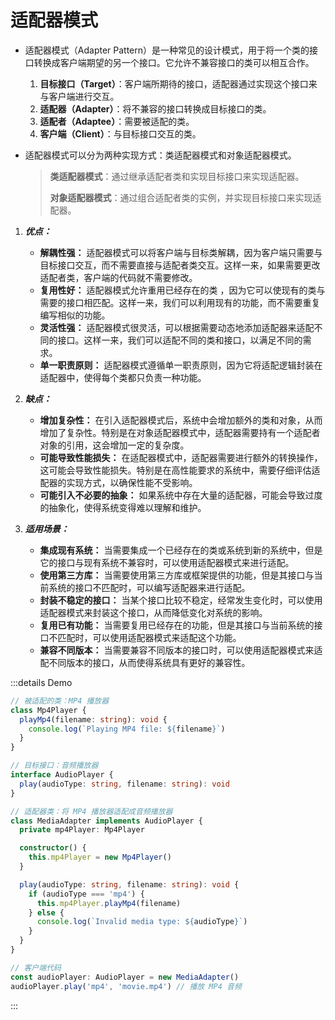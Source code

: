 # 适配器模式

- 适配器模式（Adapter Pattern）是一种常见的设计模式，用于将一个类的接口转换成客户端期望的另一个接口。它允许不兼容接口的类可以相互合作。

  1. **目标接口（Target）**：客户端所期待的接口，适配器通过实现这个接口来与客户端进行交互。
  2. **适配器（Adapter）**：将不兼容的接口转换成目标接口的类。
  3. **适配者（Adaptee）**：需要被适配的类。
  4. **客户端（Client）**：与目标接口交互的类。

- 适配器模式可以分为两种实现方式：类适配器模式和对象适配器模式。
  > **类适配器模式**：通过继承适配者类和实现目标接口来实现适配器。
  >
  > **对象适配器模式**：通过组合适配者类的实例，并实现目标接口来实现适配器。

1. **_优点：_**

   - **解耦性强：** 适配器模式可以将客户端与目标类解耦，因为客户端只需要与目标接口交互，而不需要直接与适配者类交互。这样一来，如果需要更改适配者类，客户端的代码就不需要修改。
   - **复用性好：** 适配器模式允许重用已经存在的类 ，因为它可以使现有的类与需要的接口相匹配。这样一来，我们可以利用现有的功能，而不需要重复编写相似的功能。
   - **灵活性强：** 适配器模式很灵活，可以根据需要动态地添加适配器来适配不同的接口。这样一来，我们可以适配不同的类和接口，以满足不同的需求。
   - **单一职责原则：** 适配器模式遵循单一职责原则，因为它将适配逻辑封装在适配器中，使得每个类都只负责一种功能。

2. **_缺点：_**

   - **增加复杂性：** 在引入适配器模式后，系统中会增加额外的类和对象，从而增加了复杂性。特别是在对象适配器模式中，适配器需要持有一个适配者对象的引用，这会增加一定的复杂度。
   - **可能导致性能损失：** 在适配器模式中，适配器需要进行额外的转换操作，这可能会导致性能损失。特别是在高性能要求的系统中，需要仔细评估适配器的实现方式，以确保性能不受影响。
   - **可能引入不必要的抽象：** 如果系统中存在大量的适配器，可能会导致过度的抽象化，使得系统变得难以理解和维护。

3. **_适用场景：_**

   - **集成现有系统：** 当需要集成一个已经存在的类或系统到新的系统中，但是它的接口与现有系统不兼容时，可以使用适配器模式来进行适配。
   - **使用第三方库：** 当需要使用第三方库或框架提供的功能，但是其接口与当前系统的接口不匹配时，可以编写适配器来进行适配。
   - **封装不稳定的接口：** 当某个接口比较不稳定，经常发生变化时，可以使用适配器模式来封装这个接口，从而降低变化对系统的影响。
   - **复用已有功能：** 当需要复用已经存在的功能，但是其接口与当前系统的接口不匹配时，可以使用适配器模式来适配这个功能。
   - **兼容不同版本：** 当需要兼容不同版本的接口时，可以使用适配器模式来适配不同版本的接口，从而使得系统具有更好的兼容性。

:::details Demo

```ts
// 被适配的类：MP4 播放器
class Mp4Player {
  playMp4(filename: string): void {
    console.log(`Playing MP4 file: ${filename}`)
  }
}

// 目标接口：音频播放器
interface AudioPlayer {
  play(audioType: string, filename: string): void
}

// 适配器类：将 MP4 播放器适配成音频播放器
class MediaAdapter implements AudioPlayer {
  private mp4Player: Mp4Player

  constructor() {
    this.mp4Player = new Mp4Player()
  }

  play(audioType: string, filename: string): void {
    if (audioType === 'mp4') {
      this.mp4Player.playMp4(filename)
    } else {
      console.log(`Invalid media type: ${audioType}`)
    }
  }
}

// 客户端代码
const audioPlayer: AudioPlayer = new MediaAdapter()
audioPlayer.play('mp4', 'movie.mp4') // 播放 MP4 音频
```

:::
